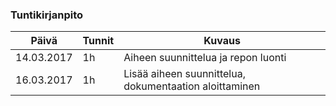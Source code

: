 ### Tuntikirjanpito
Päivä | Tunnit | Kuvaus
--------------- | ----- | ------
14.03.2017 | 1h | Aiheen suunnittelua ja repon luonti
16.03.2017 | 1h | Lisää aiheen suunnittelua, dokumentaation aloittaminen
